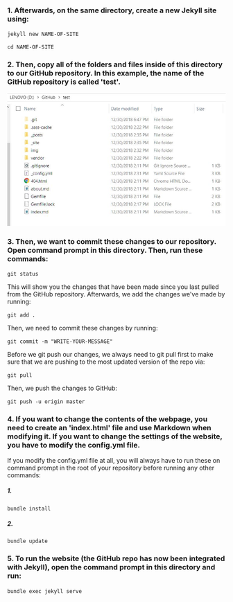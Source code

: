 ### 1. Afterwards, on the same directory, create a new Jekyll site using:
```
jekyll new NAME-OF-SITE
```
```
cd NAME-OF-SITE
```
### 2. Then, copy all of the folders and files inside of this directory to our GitHub repository. In this example, the name of the GitHub repository is called 'test'.

![img](https://raw.githubusercontent.com/nardienapratama/extra182/master/img/pathddrive.JPG)


### 3. Then, we want to commit these changes to our repository. Open command prompt in this directory. Then, run these commands:

```
git status
```

This will show you the changes that have been made since you last pulled from the GitHub repository. Afterwards, we add the changes we've made by running:
```
git add .
```

Then, we need to commit these changes by running:
```
git commit -m "WRITE-YOUR-MESSAGE"
```

Before we git push our changes, we always need to git pull first to make sure that we are pushing to the most updated version of the repo via:
```
git pull
```

Then, we push the changes to GitHub:
```
git push -u origin master
```

### 4. If you want to change the contents of the webpage, you need to create an 'index.html' file and use Markdown when modifying it. If you want to change the settings of the website, you have to modify the config.yml file.

If you modify the config.yml file at all, you will always have to run these on command prompt in the root of your repository before running any other commands:

##### 1.
```
bundle install
```
##### 2.
```
bundle update
```


### 5. To run the website (the GitHub repo has now been integrated with Jekyll), open the command prompt in this directory and run:
```
bundle exec jekyll serve
```
